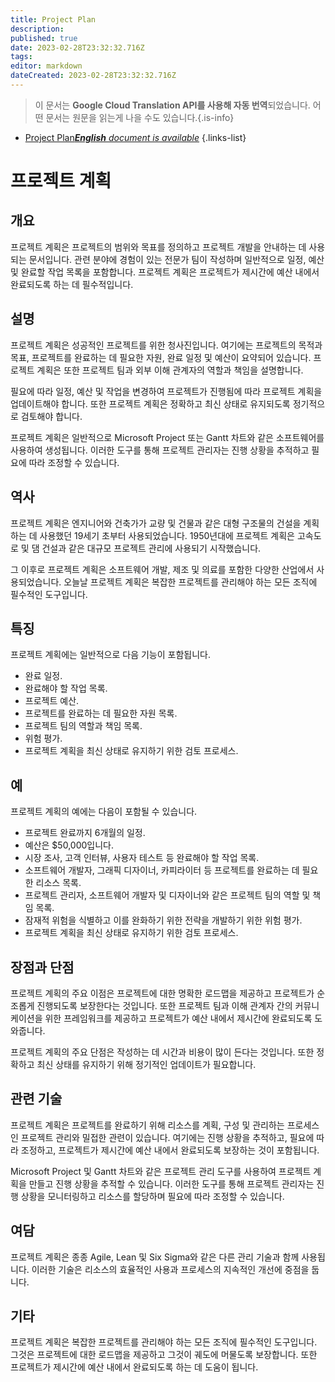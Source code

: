 ```yaml
---
title: Project Plan
description: 
published: true
date: 2023-02-28T23:32:32.716Z
tags: 
editor: markdown
dateCreated: 2023-02-28T23:32:32.716Z
---
```


> 이 문서는 **Google Cloud Translation API를 사용해 자동 번역**되었습니다.
어떤 문서는 원문을 읽는게 나을 수도 있습니다.{.is-info}



- [Project Plan***English** document is available*](/en/Knowledge-base/Dictionary/project-plan)
{.links-list}


# 프로젝트 계획

## 개요
프로젝트 계획은 프로젝트의 범위와 목표를 정의하고 프로젝트 개발을 안내하는 데 사용되는 문서입니다. 관련 분야에 경험이 있는 전문가 팀이 작성하며 일반적으로 일정, 예산 및 완료할 작업 목록을 포함합니다. 프로젝트 계획은 프로젝트가 제시간에 예산 내에서 완료되도록 하는 데 필수적입니다.

## 설명
프로젝트 계획은 성공적인 프로젝트를 위한 청사진입니다. 여기에는 프로젝트의 목적과 목표, 프로젝트를 완료하는 데 필요한 자원, 완료 일정 및 예산이 요약되어 있습니다. 프로젝트 계획은 또한 프로젝트 팀과 외부 이해 관계자의 역할과 책임을 설명합니다.

필요에 따라 일정, 예산 및 작업을 변경하여 프로젝트가 진행됨에 따라 프로젝트 계획을 업데이트해야 합니다. 또한 프로젝트 계획은 정확하고 최신 상태로 유지되도록 정기적으로 검토해야 합니다.

프로젝트 계획은 일반적으로 Microsoft Project 또는 Gantt 차트와 같은 소프트웨어를 사용하여 생성됩니다. 이러한 도구를 통해 프로젝트 관리자는 진행 상황을 추적하고 필요에 따라 조정할 수 있습니다.

## 역사
프로젝트 계획은 엔지니어와 건축가가 교량 및 건물과 같은 대형 구조물의 건설을 계획하는 데 사용했던 19세기 초부터 사용되었습니다. 1950년대에 프로젝트 계획은 고속도로 및 댐 건설과 같은 대규모 프로젝트 관리에 사용되기 시작했습니다.

그 이후로 프로젝트 계획은 소프트웨어 개발, 제조 및 의료를 포함한 다양한 산업에서 사용되었습니다. 오늘날 프로젝트 계획은 복잡한 프로젝트를 관리해야 하는 모든 조직에 필수적인 도구입니다.

## 특징
프로젝트 계획에는 일반적으로 다음 기능이 포함됩니다.
- 완료 일정.
- 완료해야 할 작업 목록.
- 프로젝트 예산.
- 프로젝트를 완료하는 데 필요한 자원 목록.
- 프로젝트 팀의 역할과 책임 목록.
- 위험 평가.
- 프로젝트 계획을 최신 상태로 유지하기 위한 검토 프로세스.

## 예
프로젝트 계획의 예에는 다음이 포함될 수 있습니다.
- 프로젝트 완료까지 6개월의 일정.
- 예산은 $50,000입니다.
- 시장 조사, 고객 인터뷰, 사용자 테스트 등 완료해야 할 작업 목록.
- 소프트웨어 개발자, 그래픽 디자이너, 카피라이터 등 프로젝트를 완료하는 데 필요한 리소스 목록.
- 프로젝트 관리자, 소프트웨어 개발자 및 디자이너와 같은 프로젝트 팀의 역할 및 책임 목록.
- 잠재적 위험을 식별하고 이를 완화하기 위한 전략을 개발하기 위한 위험 평가.
- 프로젝트 계획을 최신 상태로 유지하기 위한 검토 프로세스.

## 장점과 단점
프로젝트 계획의 주요 이점은 프로젝트에 대한 명확한 로드맵을 제공하고 프로젝트가 순조롭게 진행되도록 보장한다는 것입니다. 또한 프로젝트 팀과 이해 관계자 간의 커뮤니케이션을 위한 프레임워크를 제공하고 프로젝트가 예산 내에서 제시간에 완료되도록 도와줍니다.

프로젝트 계획의 주요 단점은 작성하는 데 시간과 비용이 많이 든다는 것입니다. 또한 정확하고 최신 상태를 유지하기 위해 정기적인 업데이트가 필요합니다.

## 관련 기술
프로젝트 계획은 프로젝트를 완료하기 위해 리소스를 계획, 구성 및 관리하는 프로세스인 프로젝트 관리와 밀접한 관련이 있습니다. 여기에는 진행 상황을 추적하고, 필요에 따라 조정하고, 프로젝트가 제시간에 예산 내에서 완료되도록 보장하는 것이 포함됩니다.

Microsoft Project 및 Gantt 차트와 같은 프로젝트 관리 도구를 사용하여 프로젝트 계획을 만들고 진행 상황을 추적할 수 있습니다. 이러한 도구를 통해 프로젝트 관리자는 진행 상황을 모니터링하고 리소스를 할당하며 필요에 따라 조정할 수 있습니다.

## 여담
프로젝트 계획은 종종 Agile, Lean 및 Six Sigma와 같은 다른 관리 기술과 함께 사용됩니다. 이러한 기술은 리소스의 효율적인 사용과 프로세스의 지속적인 개선에 중점을 둡니다.

## 기타
프로젝트 계획은 복잡한 프로젝트를 관리해야 하는 모든 조직에 필수적인 도구입니다. 그것은 프로젝트에 대한 로드맵을 제공하고 그것이 궤도에 머물도록 보장합니다. 또한 프로젝트가 제시간에 예산 내에서 완료되도록 하는 데 도움이 됩니다.